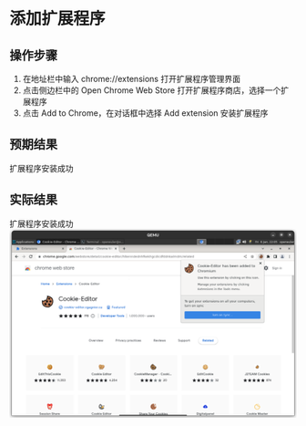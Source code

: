 # 添加扩展程序

## 操作步骤

1. 在地址栏中输入 chrome://extensions 打开扩展程序管理界面
2. 点击侧边栏中的 Open Chrome Web Store 打开扩展程序商店，选择一个扩展程序
3. 点击 Add to Chrome，在对话框中选择 Add extension 安装扩展程序

## 预期结果

扩展程序安装成功

## 实际结果

扩展程序安装成功
![扩展程序安装成功](./img/add-extensions.png)
